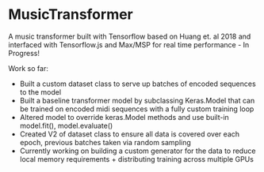 # MusicTransformer
A music transformer built with Tensorflow based on Huang et. al 2018 and interfaced with Tensorflow.js and Max/MSP for real time performance - In Progress! 

Work so far:
- Built a custom dataset class to serve up batches of encoded sequences to the model
- Built a baseline transformer model by subclassing Keras.Model that can be trained on encoded midi sequences with a fully custom training loop
- Altered model to override keras.Model methods and use built-in model.fit(), model.evaluate()
- Created V2 of dataset class to ensure all data is covered over each epoch, previous batches taken via random sampling
- Currently working on building a custom generator for the data to reduce local memory requirements + distributing training across multiple GPUs
